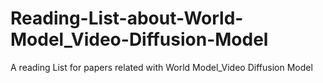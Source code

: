 # Reading-List-about-World-Model_Video-Diffusion-Model
A reading List for papers related with World Model_Video Diffusion Model
